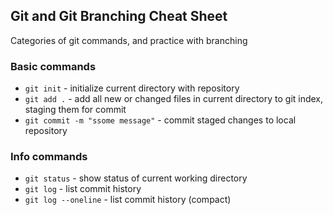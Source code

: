 ## Git and Git Branching Cheat Sheet

Categories of git commands, and practice with branching

### Basic commands
* `git init` - initialize current directory with repository
* `git add .` - add all new or changed files in current directory to git index, staging them for commit
* `git commit -m "ssome message"` - commit staged changes to local repository

### Info commands
* `git status` - show status of current working directory
* `git log` - list commit history
* `git log --oneline` - list commit history (compact)